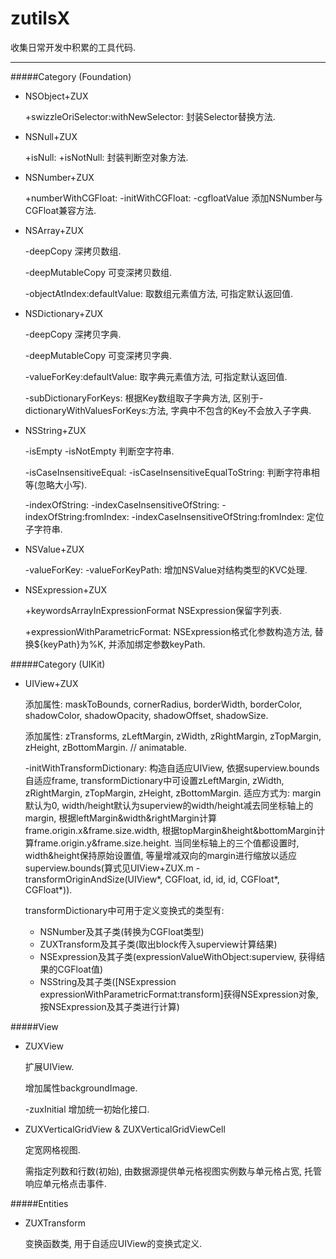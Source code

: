 # zutilsX

收集日常开发中积累的工具代码.

---
#####Category (Foundation)

- NSObject+ZUX

  +swizzleOriSelector:withNewSelector: 封装Selector替换方法.

- NSNull+ZUX

  +isNull:
  +isNotNull: 封装判断空对象方法.

- NSNumber+ZUX

  +numberWithCGFloat:
  -initWithCGFloat:
  -cgfloatValue 添加NSNumber与CGFloat兼容方法.

- NSArray+ZUX

  -deepCopy 深拷贝数组.

  -deepMutableCopy 可变深拷贝数组.

  -objectAtIndex:defaultValue: 取数组元素值方法, 可指定默认返回值.

- NSDictionary+ZUX

  -deepCopy 深拷贝字典.

  -deepMutableCopy 可变深拷贝字典.

  -valueForKey:defaultValue: 取字典元素值方法, 可指定默认返回值.

  -subDictionaryForKeys: 根据Key数组取子字典方法, 区别于-dictionaryWithValuesForKeys:方法, 字典中不包含的Key不会放入子字典.

- NSString+ZUX

  -isEmpty
  -isNotEmpty 判断空字符串.

  -isCaseInsensitiveEqual:
  -isCaseInsensitiveEqualToString: 判断字符串相等(忽略大小写).

  -indexOfString:
  -indexCaseInsensitiveOfString:
  -indexOfString:fromIndex:
  -indexCaseInsensitiveOfString:fromIndex: 定位子字符串.

- NSValue+ZUX

  -valueForKey:
  -valueForKeyPath: 增加NSValue对结构类型的KVC处理.

- NSExpression+ZUX

  +keywordsArrayInExpressionFormat NSExpression保留字列表.

  +expressionWithParametricFormat: NSExpression格式化参数构造方法, 替换${keyPath}为%K, 并添加绑定参数keyPath.

#####Category (UIKit)

- UIView+ZUX

  添加属性: maskToBounds, cornerRadius, borderWidth, borderColor, shadowColor, shadowOpacity, shadowOffset, shadowSize.

  添加属性: zTransforms, zLeftMargin, zWidth, zRightMargin, zTopMargin, zHeight, zBottomMargin. // animatable.

  -initWithTransformDictionary:
  构造自适应UIView, 依据superview.bounds自适应frame, transformDictionary中可设置zLeftMargin, zWidth, zRightMargin, zTopMargin, zHeight, zBottomMargin. 适应方式为: margin默认为0, width/height默认为superview的width/height减去同坐标轴上的margin, 根据leftMargin&width&rightMargin计算frame.origin.x&frame.size.width, 根据topMargin&height&bottomMargin计算frame.origin.y&frame.size.height. 当同坐标轴上的三个值都设置时, width&height保持原始设置值, 等量增减双向的margin进行缩放以适应superview.bounds(算式见UIView+ZUX.m - transformOriginAndSize(UIView*, CGFloat, id, id, id, CGFloat*, CGFloat*)).

  transformDictionary中可用于定义变换式的类型有:
    - NSNumber及其子类(转换为CGFloat类型)
    - ZUXTransform及其子类(取出block传入superview计算结果)
    - NSExpression及其子类(expressionValueWithObject:superview, 获得结果的CGFloat值)
    - NSString及其子类([NSExpression expressionWithParametricFormat:transform]获得NSExpression对象, 按NSExpression及其子类进行计算)

#####View

- ZUXView

  扩展UIView.
  
  增加属性backgroundImage.
  
  -zuxInitial
  增加统一初始化接口.

- ZUXVerticalGridView & ZUXVerticalGridViewCell

  定宽网格视图.

  需指定列数和行数(初始), 由数据源提供单元格视图实例数与单元格占宽, 托管响应单元格点击事件.

#####Entities

- ZUXTransform

  变换函数类, 用于自适应UIView的变换式定义.

